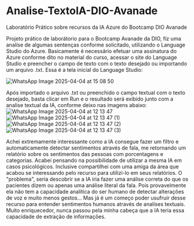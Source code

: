 # Analise-TextoIA-DIO-Avanade
Laboratório Prático sobre recursos da IA Azure do Bootcamp DIO Avanade

Projeto prático de laborátorio para o Bootcamp Avanade da DIO, fiz uma analíse de algumas sentenças conforme solicitado, utilizando o Language Studio do Azure. Basicamente é necessário efetuar uma assinatura do Azure conforme dito no material do curso, acessar o site do Language Studio e preencher o campo de texto com o texto desejado ou importando um arquivo .txt. Essa é a tela inicial do Language Studio:

![WhatsApp Image 2025-04-04 at 15 08 50](https://github.com/user-attachments/assets/09dec641-ac6d-4731-88bf-5d6f45a1ef11)

Após importado o arquivo .txt ou preenchido o campo textual com o texto desejado, basta clicar em Run e o resultado será exibido junto com a analise textual da IA, conforme deixo nas imagens abaixo: 
![WhatsApp Image 2025-04-04 at 12 13 47](https://github.com/user-attachments/assets/b52e08a6-3132-49cc-8796-450375753788)
![WhatsApp Image 2025-04-04 at 12 13 47 (1)](https://github.com/user-attachments/assets/82cbcc08-3731-4807-b5d9-53f4bc11fff4)
![WhatsApp Image 2025-04-04 at 12 13 47 (2)](https://github.com/user-attachments/assets/1d5a12d4-5a9c-4286-82ef-d8ec6f19faa8)
![WhatsApp Image 2025-04-04 at 12 13 47 (3)](https://github.com/user-attachments/assets/0c0ae717-4e6c-4711-9ec2-903424d0a467)


Achei extremamente interessante como a IA consegue fazer um filtro e automaticamente detectar sentimentos através de fala, me retornando um relatório sobre os sentimentos das pessoas com porcentagens e categorias.
Acabei pensando na possibilidade de utilizar a mesma IA em casos psicológicos. Inclusive compartilhei com uma amiga da área que acabou se interessando pelo recurso para utilizi-lo em seus relatórios. O "problema", seria descobrir se a IA iria fazer uma análise correta do que os pacientes dizem ou apenas uma análise literal da fala. Pois provavelmente ela não tem a capacidade analítica do ser humano de detectar alterações de voz e muito menos gestos... Mas já é um começo poder usufruir desse recurso para entender sentimentos humanos através de analíses textuais. Muito enriquecedor, nunca passou pela minha cabeça que a IA teria essa capacidade de extração de informações.
